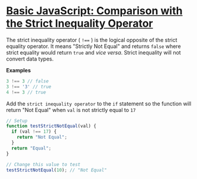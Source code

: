 # [Basic JavaScript: Comparison with the Strict Inequality Operator](https://learn.freecodecamp.org/javascript-algorithms-and-data-structures/basic-javascript/comparison-with-the-strict-inequality-operator)

The strict inequality operator ( `!==` ) is the logical opposite of the strict equality operator. It means "Strictly Not Equal" and returns `false` where strict equality would return `true` and _vice versa_. Strict inequality will not convert data types.

**Examples**

```js
3 !== 3 // false
3 !== '3' // true
4 !== 3 // true
```

Add the `strict inequality operator` to the `if` statement so the function will return "Not Equal" when `val` is not strictly equal to `17`

```js
// Setup
function testStrictNotEqual(val) {
  if (val !== 17) {
    return "Not Equal";
  }
  return "Equal";
}

// Change this value to test
testStrictNotEqual(10); // "Not Equal"
```